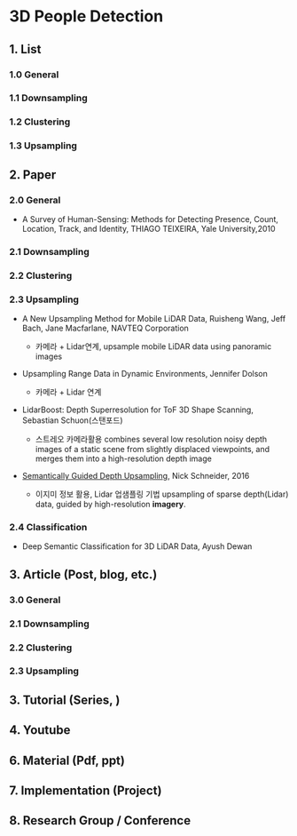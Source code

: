 # 3D People Detection 

## 1. List

### 1.0 General 
### 1.1 Downsampling
### 1.2 Clustering
### 1.3 Upsampling




## 2. Paper

### 2.0 General 


- A Survey of Human-Sensing: Methods for Detecting Presence, Count, Location, Track, and Identity, THIAGO TEIXEIRA, Yale University,2010

### 2.1 Downsampling


### 2.2 Clustering

### 2.3 Upsampling

- A New Upsampling Method for Mobile LiDAR Data, Ruisheng Wang, Jeff Bach, Jane Macfarlane, NAVTEQ Corporation
    - 카메라 + Lidar연계, upsample mobile LiDAR data using panoramic images

- Upsampling Range Data in Dynamic Environments, Jennifer Dolson
    - 카메라 + Lidar 연계 

- LidarBoost: Depth Superresolution for ToF 3D Shape Scanning, Sebastian Schuon(스탠포드)
    - 스트레오 카메라활용 combines several low resolution noisy depth images of a static scene from slightly displaced viewpoints, and merges them into a high-resolution depth image


- [Semantically Guided Depth Upsampling](https://arxiv.org/abs/1608.00753), Nick Schneider, 2016
    - 이지미 정보 활용, Lidar 업샘플링 기법 upsampling of sparse depth(Lidar) data, guided by high-resolution **imagery**.

### 2.4 Classification 

- Deep Semantic Classification for 3D LiDAR Data, Ayush Dewan


## 3. Article (Post, blog, etc.)



### 3.0 General 


### 2.1 Downsampling


### 2.2 Clustering

### 2.3 Upsampling






## 3. Tutorial (Series, )



## 4. Youtube



## 6. Material (Pdf, ppt)



## 7. Implementation (Project)


## 8. Research Group / Conference 

